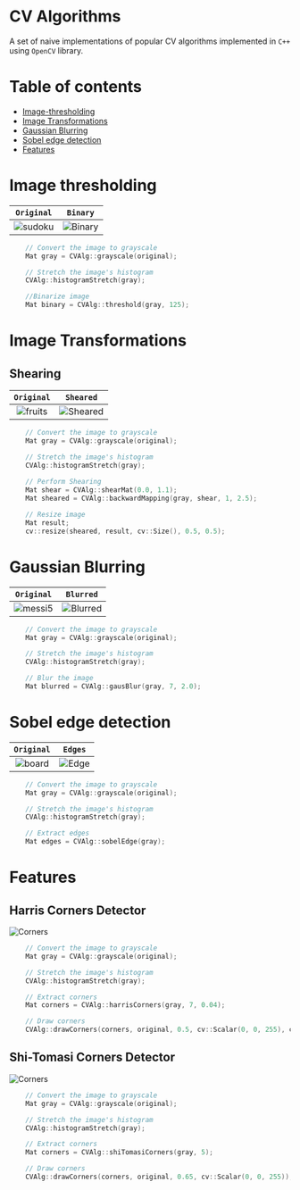 # CV Algorithms
A set of naive implementations of popular CV algorithms implemented in `C++` using `OpenCV` library.

# Table of contents
- [Image-thresholding](#Image-thresholding)
- [Image Transformations](#Image-Transformations)
- [Gaussian Blurring](#Gaussian-Blurring)
- [Sobel edge detection](#Sobel-edge-detection)
- [Features](#Features)

# Image thresholding

| `Original` | `Binary` |
| :---:| :---:|
|![sudoku](https://user-images.githubusercontent.com/50104866/178046409-b5905053-e777-494c-ab34-3fb9c5c5eeb7.png) | ![Binary](https://user-images.githubusercontent.com/50104866/178046386-30209dc4-c40d-4f6c-a880-d9c2837442ac.png)|

```C++
    // Convert the image to grayscale
    Mat gray = CVAlg::grayscale(original);

    // Stretch the image's histogram
    CVAlg::histogramStretch(gray);

    //Binarize image
    Mat binary = CVAlg::threshold(gray, 125);
```

# Image Transformations

## Shearing

| `Original` | `Sheared` |
| :---:| :---:|
|![fruits](https://user-images.githubusercontent.com/50104866/178017490-d4207355-a50b-48c8-b19d-da5953ecdc4d.jpg)| ![Sheared](https://user-images.githubusercontent.com/50104866/178017526-11a6ac4d-c25d-4846-b97f-8ad9a6e0b8e2.png)|

```C++
    // Convert the image to grayscale
    Mat gray = CVAlg::grayscale(original);

    // Stretch the image's histogram
    CVAlg::histogramStretch(gray);
    
    // Perform Shearing
    Mat shear = CVAlg::shearMat(0.0, 1.1);
    Mat sheared = CVAlg::backwardMapping(gray, shear, 1, 2.5);

    // Resize image
    Mat result;
    cv::resize(sheared, result, cv::Size(), 0.5, 0.5);
```

# Gaussian Blurring

| `Original` | `Blurred` |
| :---:| :---:|
|![messi5](https://user-images.githubusercontent.com/50104866/178017771-976034df-095e-477a-8e84-259ccf8e4cb9.jpg)|  ![Blurred](https://user-images.githubusercontent.com/50104866/178017811-e9bf8d02-aada-4778-ad09-95cba2b1948b.png)|

```C++
    // Convert the image to grayscale
    Mat gray = CVAlg::grayscale(original);

    // Stretch the image's histogram
    CVAlg::histogramStretch(gray);

    // Blur the image
    Mat blurred = CVAlg::gausBlur(gray, 7, 2.0);
```

# Sobel edge detection

| `Original` | `Edges` |
| :---:| :---:|
|![board](https://user-images.githubusercontent.com/50104866/178017910-103673e6-cc3c-477e-ae6c-ac110038d985.jpg) | ![Edge](https://user-images.githubusercontent.com/50104866/178017881-9e448181-dcc5-4944-b497-37436b781de1.png)|

```C++
    // Convert the image to grayscale
    Mat gray = CVAlg::grayscale(original);

    // Stretch the image's histogram
    CVAlg::histogramStretch(gray);

    // Extract edges
    Mat edges = CVAlg::sobelEdge(gray);
```

# Features

## Harris Corners Detector
![Corners](https://user-images.githubusercontent.com/50104866/178045575-cb38ad40-e82f-4d83-a00b-e96bb9f48200.png)


```C++
    // Convert the image to grayscale
    Mat gray = CVAlg::grayscale(original);

    // Stretch the image's histogram
    CVAlg::histogramStretch(gray);

    // Extract corners
    Mat corners = CVAlg::harrisCorners(gray, 7, 0.04);

    // Draw corners
    CVAlg::drawCorners(corners, original, 0.5, cv::Scalar(0, 0, 255), cv::MARKER_DIAMOND);
```


## Shi-Tomasi Corners Detector
![Corners](https://user-images.githubusercontent.com/50104866/178031086-d5072d23-7ddb-4e18-9662-78e1ff081c7f.png)

```C++
    // Convert the image to grayscale
    Mat gray = CVAlg::grayscale(original);

    // Stretch the image's histogram
    CVAlg::histogramStretch(gray);

    // Extract corners
    Mat corners = CVAlg::shiTomasiCorners(gray, 5);

    // Draw corners
    CVAlg::drawCorners(corners, original, 0.65, cv::Scalar(0, 0, 255));
```
